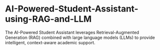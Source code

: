 # AI-Powered-Student-Assistant-using-RAG-and-LLM
The AI-Powered Student Assistant leverages Retrieval-Augmented Generation (RAG) combined with large language models (LLMs) to provide intelligent, context-aware academic support. 

